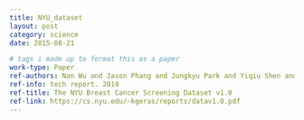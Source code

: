 ```yaml
---
title: NYU_dataset
layout: post
category: science
date: 2015-08-21

# tags i made up to format this as a paper
work-type: Paper
ref-authors: Nan Wu and Jason Phang and Jungkyu Park and Yiqiu Shen and S. Gene Kim and Laura Heacock and Linda Moy and Kyunghyun Cho and Krzysztof J. Geras
ref-info: tech report. 2019
ref-title: The NYU Breast Cancer Screening Dataset v1.0
ref-link: https://cs.nyu.edu/~kgeras/reports/datav1.0.pdf
---
```

